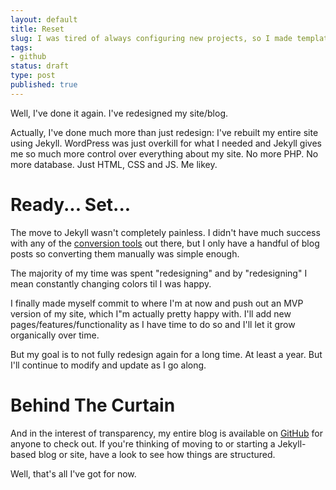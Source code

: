 ```yaml
---
layout: default
title: Reset
slug: I was tired of always configuring new projects, so I made template project with all my default plugins and utilities.
tags:
- github
status: draft
type: post
published: true
---
```


Well, I've done it again. I've redesigned my site/blog.

Actually, I've done much more than just redesign: I've rebuilt my entire site using Jekyll.  WordPress was just overkill for what I needed and Jekyll gives me so much more control over everything about my site.
No more PHP.  No more database. Just HTML, CSS and JS.  Me likey.

Ready... Set...
=================

The move to Jekyll wasn't completely painless.  I didn't have much success with any of the [conversion tools][1] out there, but I only have a handful of blog posts so converting them manually was simple enough.

The majority of my time was spent "redesigning" and by "redesigning" I mean constantly changing colors til I was happy.

I finally made myself commit to where I'm at now and push out an MVP version of my site, which I"m actually pretty happy with.  I'll add new pages/features/functionality as I have time to do so and I'll let it grow organically over time.

But my goal is to not fully redesign again for a long time.  At least a year.  But I'll continue to modify and update as I go along.

Behind The Curtain
================

And in the interest of transparency, my entire blog is available on [GitHub][2] for anyone to check out.  If you're thinking of moving to or starting a Jekyll-based blog or site, have a look to see how things are structured.

Well, that's all I've got for now.

[1]: https://github.com/mojombo/jekyll/wiki/blog-migrations
[2]: https://github.com/andymcfee/andymcfee.com
